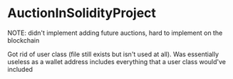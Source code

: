 # AuctionInSolidityProject
 
NOTE: didn't implement adding future auctions, hard to implement on the blockchain

Got rid of user class (file still exists but isn't used at all). Was essentially useless as a wallet address includes everything that a user class would've included